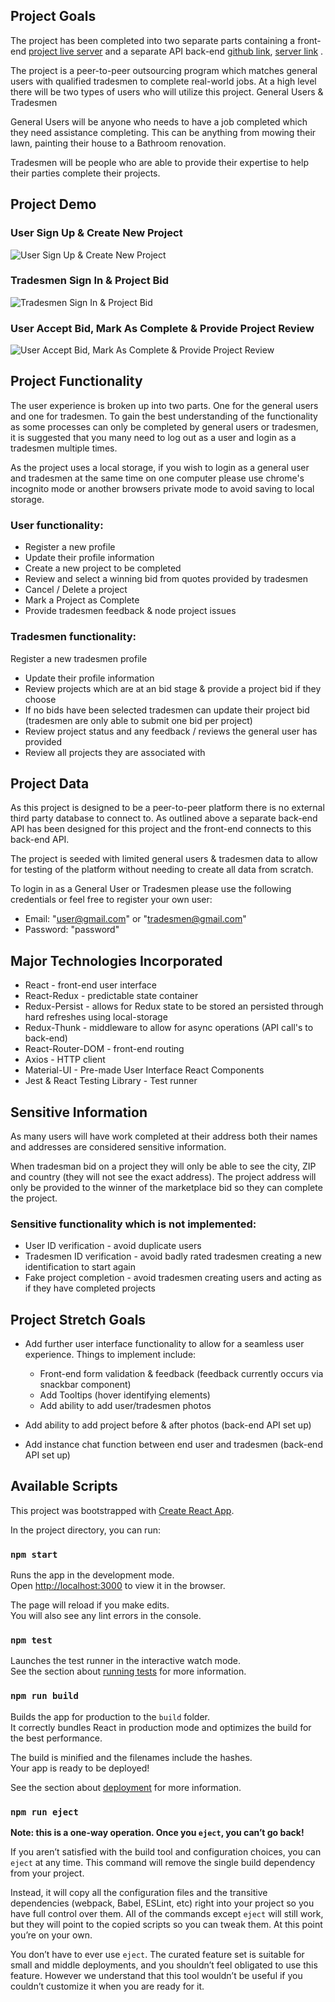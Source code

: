 ## Project Goals

The project has been completed into two separate parts containing a front-end [project live server](https://project-freelance.netlify.app/) and a separate API back-end [github link](https://work-order-backend.herokuapp.com/tradesmen), [server link](https://github.com/clay099/work-order-backend) .

The project is a peer-to-peer outsourcing program which matches general users with qualified tradesmen to complete real-world jobs. At a high level there will be two types of users who will utilize this project. General Users & Tradesmen

General Users will be anyone who needs to have a job completed which they need assistance completing. This can be anything from mowing their lawn, painting their house to a Bathroom renovation.

Tradesmen will be people who are able to provide their expertise to help their parties complete their projects.

## Project Demo

### User Sign Up & Create New Project

![User Sign Up & Create New Project](demo\SignUp&NewProject.gif)

### Tradesmen Sign In & Project Bid

![Tradesmen Sign In & Project Bid](demo\TradesmenProcess.gif)

### User Accept Bid, Mark As Complete & Provide Project Review

![User Accept Bid, Mark As Complete & Provide Project Review](demo\UserProjectProcess.gif)

## Project Functionality

The user experience is broken up into two parts. One for the general users and one for tradesmen. To gain the best understanding of the functionality as some processes can only be completed by general users or tradesmen, it is suggested that you many need to log out as a user and login as a tradesmen multiple times.

As the project uses a local storage, if you wish to login as a general user and tradesmen at the same time on one computer please use chrome's incognito mode or another browsers private mode to avoid saving to local storage.

### User functionality:

-   Register a new profile
-   Update their profile information
-   Create a new project to be completed
-   Review and select a winning bid from quotes provided by tradesmen
-   Cancel / Delete a project
-   Mark a Project as Complete
-   Provide tradesmen feedback & node project issues

### Tradesmen functionality:

Register a new tradesmen profile

-   Update their profile information
-   Review projects which are at an bid stage & provide a project bid if they choose
-   If no bids have been selected tradesmen can update their project bid (tradesmen are only able to submit one bid per project)
-   Review project status and any feedback / reviews the general user has provided
-   Review all projects they are associated with

## Project Data

As this project is designed to be a peer-to-peer platform there is no external third party database to connect to. As outlined above a separate back-end API has been designed for this project and the front-end connects to this back-end API.

The project is seeded with limited general users & tradesmen data to allow for testing of the platform without needing to create all data from scratch.

To login in as a General User or Tradesmen please use the following credentials or feel free to register your own user:

-   Email: "user@gmail.com" or "tradesmen@gmail.com"
-   Password: "password"

## Major Technologies Incorporated

-   React - front-end user interface
-   React-Redux - predictable state container
-   Redux-Persist - allows for Redux state to be stored an persisted through hard refreshes using local-storage
-   Redux-Thunk - middleware to allow for async operations (API call's to back-end)
-   React-Router-DOM - front-end routing
-   Axios - HTTP client
-   Material-UI - Pre-made User Interface React Components
-   Jest & React Testing Library - Test runner

## Sensitive Information

As many users will have work completed at their address both their names and addresses are considered sensitive information.

When tradesman bid on a project they will only be able to see the city, ZIP and country (they will not see the exact address). The project address will only be provided to the winner of the marketplace bid so they can complete the project.

### Sensitive functionality which is not implemented:

-   User ID verification - avoid duplicate users
-   Tradesmen ID verification - avoid badly rated tradesmen creating a new identification to start again
-   Fake project completion - avoid tradesmen creating users and acting as if they have completed projects

## Project Stretch Goals

-   Add further user interface functionality to allow for a seamless user experience. Things to implement include:

    -   Front-end form validation & feedback (feedback currently occurs via snackbar component)
    -   Add Tooltips (hover identifying elements)
    -   Add ability to add user/tradesmen photos

-   Add ability to add project before & after photos (back-end API set up)
-   Add instance chat function between end user and tradesmen (back-end API set up)

## Available Scripts

This project was bootstrapped with [Create React App](https://github.com/facebook/create-react-app).

In the project directory, you can run:

### `npm start`

Runs the app in the development mode.<br />
Open [http://localhost:3000](http://localhost:3000) to view it in the browser.

The page will reload if you make edits.<br />
You will also see any lint errors in the console.

### `npm test`

Launches the test runner in the interactive watch mode.<br />
See the section about [running tests](https://facebook.github.io/create-react-app/docs/running-tests) for more information.

### `npm run build`

Builds the app for production to the `build` folder.<br />
It correctly bundles React in production mode and optimizes the build for the best performance.

The build is minified and the filenames include the hashes.<br />
Your app is ready to be deployed!

See the section about [deployment](https://facebook.github.io/create-react-app/docs/deployment) for more information.

### `npm run eject`

**Note: this is a one-way operation. Once you `eject`, you can’t go back!**

If you aren’t satisfied with the build tool and configuration choices, you can `eject` at any time. This command will remove the single build dependency from your project.

Instead, it will copy all the configuration files and the transitive dependencies (webpack, Babel, ESLint, etc) right into your project so you have full control over them. All of the commands except `eject` will still work, but they will point to the copied scripts so you can tweak them. At this point you’re on your own.

You don’t have to ever use `eject`. The curated feature set is suitable for small and middle deployments, and you shouldn’t feel obligated to use this feature. However we understand that this tool wouldn’t be useful if you couldn’t customize it when you are ready for it.
